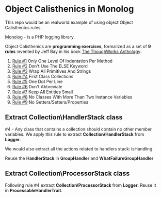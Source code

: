 Object Calisthenics in Monolog
==============================

This repo would be an realworld example of using object Object
Calisthenics rules.

[Monolog](https://github.com/Seldaek/monolog) - is a PHP logging library.

Object Calisthenics are **programming exercises**, formalized as a set of **9
rules** invented by Jeff Bay in his book [The ThoughWorks
Anthology](http://pragprog.com/book/twa/thoughtworks-anthology):

1. [Rule #1](https://github.com/denys-potapov/monolog-oc/issues/1)
	Only One Level Of Indentation Per Method 
2. [Rule #2](https://github.com/denys-potapov/monolog-oc/issues/2)
	Don't Use The ELSE Keyword 
3. [Rule #3](https://github.com/denys-potapov/monolog-oc/issues/3)
	Wrap All Primitives And Strings 
4. [Rule #4](https://github.com/denys-potapov/monolog-oc/issues/4)
	First Class Collections 
5. [Rule #5](https://github.com/denys-potapov/monolog-oc/issues/5)
	One Dot Per Line 
6. [Rule #6](https://github.com/denys-potapov/monolog-oc/issues/6)
	Don't Abbreviate 
7. [Rule #7](https://github.com/denys-potapov/monolog-oc/issues/7)
 	Keep All Entities Small 
8. [Rule #8](https://github.com/denys-potapov/monolog-oc/issues/8)
	No Classes With More Than Two Instance Variables 
9. [Rule #9](https://github.com/denys-potapov/monolog-oc/issues/9)
	No Getters/Setters/Properties 

Extract Collection\HandlerStack class
-----

#4 - Any class that contains a collection should contain no other member
variables. We apply this rule to extract **Collection\HandlerStack** from **Logger**. 

We would also extract all the actions related to handlers stack: isHandling.

Reuse the **HandlerStack** in **GroupHandler** and **WhatFailureGroupHandler**

Extract Collection\ProcessorStack class
-----

Following rule #4 extract **Collection\ProcessorStack** from **Logger**. Reuse it in **ProcessableHandlerTrait**.

